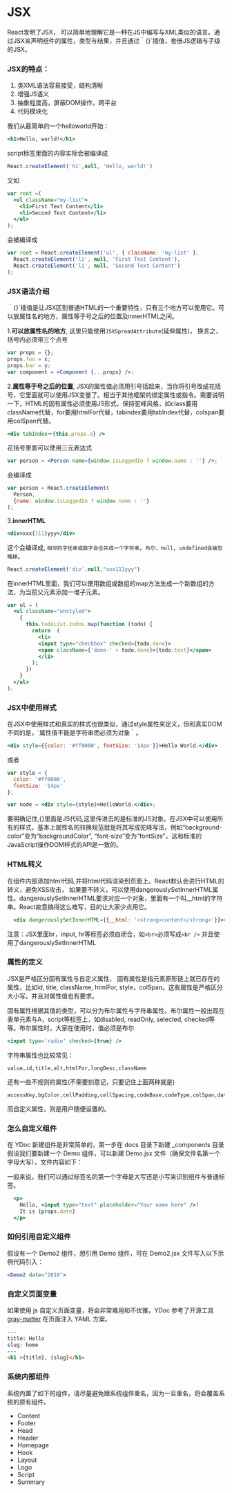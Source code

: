 # JSX

React发明了JSX， 可以简单地理解它是一种在JS中编写与XML类似的语言。通过JSX来声明组件的属性，类型与结果，并且通过｀{}`插值，套嵌JS逻辑与子级的JSX。

### JSX的特点：

1. 类XML语法容易接受，结构清晰
2. 增强JS语义
3. 抽象程度高，屏蔽DOM操作，跨平台
4. 代码模块化


我们从最简单的一个helloworld开始：
```jsx
<h1>Hello, world!</h1>
```

script标签里面的内容实际会被编译成

```javascript
React.createElement('h1',null, 'Hello, world!')
```

又如
```jsx
var root =(
  <ul className="my-list">
    <li>First Text Content</li>
    <li>Second Text Content</li>
  </ul>
);
```

会被编译成
```javascript
var root = React.createElement('ul', { className: 'my-list' },
  React.createElement('li', null, 'First Text Content'),
  React.createElement('li', null, 'Second Text Content')
);
```

### JSX语法介绍

｀{}`插值是让JSX区别普通HTML的一个重要特性，只有三个地方可以使用它。可以放属性名的地方，属性等于号之后的位置及innerHTML之间。

1.**可以放属性名的地方**,  这里只能使用`JSXSpreadAttribute`(延伸属性)， 换言之，括号内必须带三个点号

```jsx
var props = {};
props.foo = x;
props.bar = y;
var component = <Component {...props} />;
```

2.**属性等于号之后的位置**, JSX的属性值必须用引号括起来，当你将引号改成花括号，它里面就可以使用JSX变量了。相当于其他框架的绑定属性或指令。需要说明一下，HTML的固有属性必须使用JS形式，保持驼峰风格，如class要用className代替，for要用htmlFor代替，tabindex要用tabIndex代替，colspan要用colSpan代替。

```jsx
<div tabIndex＝{this.props.a} />
```
花括号里面可以使用三元表达式
```jsx
var person = <Person name={window.isLoggedIn ? window.name : ''} />;
```
会编译成
```javascript
var person = React.createElement(
  Person,
  {name: window.isLoggedIn ? window.name : ''}
);
```


3.**innerHTML**

```jsx
<div>xxx{111}yyy</div>
```

这个会编译成,  `相邻的字任串或数字会合并成一个字符串`，`布尔，null, undefined会被忽略掉`。
```javascript
React.createElement('div',null,"xxx111yyy")
```

在innerHTML里面，我们可以使用数组或数组的map方法生成一个新数组的方法，为当前父元素添加一堆子元素。

```jsx
var ul = (
  <ul className="unstyled">
    {
      this.todoList.todos.map(function (todo) {
        return  (
          <li>
          <input type="checkbox" checked={todo.done}>
          <span className={'done-' + todo.done}>{todo.text}</span>
          </li>
        );
      })
    }
  </ul>
);
```

### JSX中使用样式

在JSX中使用样式和真实的样式也很类似，通过style属性来定义，但和真实DOM不同的是，`属性值不能是字符串而必须为对象｀。
```jsx
<div style={{color: '#ff0000', fontSize: '14px'}}>Hello World.</div>
```

或者
```jsx
var style = {
  color: '#ff0000',
  fontSize: '14px'
};

var node = <div style={style}>HelloWorld.</div>;
```

要明确记住,{}里面是JS代码,这里传进去的是标准的JS对象。在JSX中可以使用所有的样式，基本上属性名的转换规范就是将其写成驼峰写法，例如“background-color”变为“backgroundColor”, “font-size”变为“fontSize”，这和标准的JavaScript操作DOM样式的API是一致的。

### HTML转义

在组件内部添加html代码,并将html代码渲染到页面上。React默认会进行HTML的转义，避免XSS攻击，
如果要不转义，可以使用dangerouslySetInnerHTML属性。dangerouslySetInnerHTML要求对应一个对象，里面有一个叫__html的字符串。React故意搞得这么难写，目的让大家少点用它。

```jsx
  <div dangerouslySetInnerHTML={{__html: '<strong>content</strong>'}}></div>
```

注意：JSX里面br，input, hr等标签必须自闭合，如`<br>`必须写成`<br />`
     并且使用了dangerouslySetInnerHTML

### 属性的定义

JSX是严格区分固有属性与自定义属性， 固有属性是指元素原形链上就已存在的属性，比如id, title, className, htmlFor, style，colSpan。这些属性是严格区分大小写。并且对属性值也有要求。

固有属性根据其值的类型，可以分为布尔属性与字符串属性。布尔属性一般出现在表单元素与A，script等标签上，如disabled, readOnly, selected, checked等等。布尔属性时，大家在使用时，值必须是布尔
```jsx
<input type='radio' checked={true} />

```


字符串属性也比较常见：
```
value,id,title,alt,htmlFor,longDesc,className
```

 还有一些不规则的属性(不需要刻意记，只要记住上面两种就是)
 ```
 accessKey,bgColor,cellPadding,cellSpacing,codeBase,codeType,colSpan,dateTime,defaultValue,contentEditable,frameBorder,maxLength,marginWidth,marginHeight,rowSpan,tabIndex,useMap,vSpace,valueType,vAlign
 ```

 而自定义属性，则是用户随便设置的。


### 怎么自定义组件
在 YDoc 新建组件是非常简单的，第一步在 docs 目录下新建 _components 目录
假设我们要新建一个 Demo 组件，可以新建 Demo.jsx 文件（确保文件名第一个字母大写），文件内容如下：


一般来说，我们可以通过标签名的第一个字母是大写还是小写来识别组件与普通标签。

```jsx
  <p>
    Hello, <input type="text" placeholder="Your name here" />!
    It is {props.date}
  </p>
```

### 如何引用自定义组件
假设有一个 Demo2 组件，想引用 Demo 组件，可在 Demo2.jsx 文件写入以下示例代码引入：

```jsx
<Demo2 date="2018">

```

### 自定义页面变量
如果使用 js 自定义页面变量，将会非常难用和不优雅，YDoc 参考了开源工具 [gray-matter](https://github.com/jonschlinkert/gray-matter) 在页面注入 YAML 方案。

```html
---
title: Hello
slug: home
---
<h1 >{title}, {slug}</h1>
``` 

### 系统内部组件
系统内置了如下的组件，请尽量避免跟系统组件重名，因为一旦重名，将会覆盖系统的原有组件。

* Content
* Footer
* Head
* Header
* Homepage
* Hook
* Layout
* Logo
* Script
* Summary
